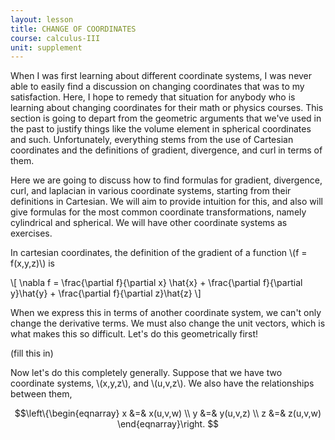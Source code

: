 ```yaml
---
layout: lesson
title: CHANGE OF COORDINATES
course: calculus-III
unit: supplement
---
```


When I was first learning about different coordinate systems, I was never able to easily find a discussion on changing coordinates that was to my satisfaction. Here, I hope to remedy that situation for anybody who is learning about changing coordinates for their math or physics courses. This section is going to depart from the geometric arguments that we've used in the past to justify things like the volume element in spherical coordinates and such. Unfortunately, everything stems from the use of Cartesian coordinates and the definitions of gradient, divergence, and curl in terms of them. 

Here we are going to discuss how to find formulas for gradient, divergence, curl, and laplacian in various coordinate systems, starting from their definitions in Cartesian. We will aim to provide intuition for this, and also will give formulas for the most common coordinate transformations, namely cylindrical and spherical. We will have other coordinate systems as exercises. 

In cartesian coordinates, the definition of the gradient of a function \\(f = f(x,y,z)\\) is 

\\[ \nabla f = \frac{\partial f}{\partial x} \hat{x} + \frac{\partial f}{\partial y}\hat{y} + \frac{\partial f}{\partial z}\hat{z} \\]

When we express this in terms of another coordinate system, we can't only change the derivative terms. We must also change the unit vectors, which is what makes this so difficult. Let's do this geometrically first! 

(fill this in)


Now let's do this completely generally. Suppose that we have two coordinate systems, \\(x,y,z\\), and \\(u,v,z\\). We also have the relationships between them, 

$$\left\{\begin{eqnarray}
x &=& x(u,v,w) \\
y &=& y(u,v,z) \\
z &=& z(u,v,w)
\end{eqnarray}\right.
$$
